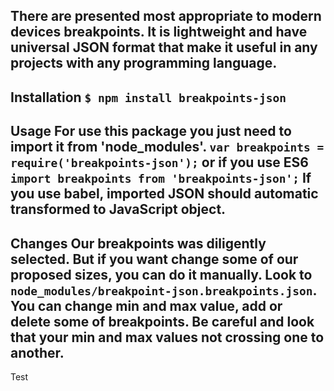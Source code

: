 There are presented most appropriate to modern devices breakpoints. It is lightweight and have universal JSON format that make it useful in any projects with any programming language.
-------------
Installation
`$ npm install breakpoints-json`
-------------
Usage
For use this package you just need to import it from 'node_modules'.
`var breakpoints = require('breakpoints-json');`
or if you use ES6
`import breakpoints from 'breakpoints-json';`
If you use babel, imported JSON should automatic transformed to JavaScript object.
--------------
Changes
Our breakpoints was diligently selected. But if you want change some of our proposed sizes, you can do it manually. Look to `node_modules/breakpoint-json.breakpoints.json`. You can change min and max value, add or delete some of breakpoints. Be careful and look that your min and max values not crossing one to another.
--------------
Test
